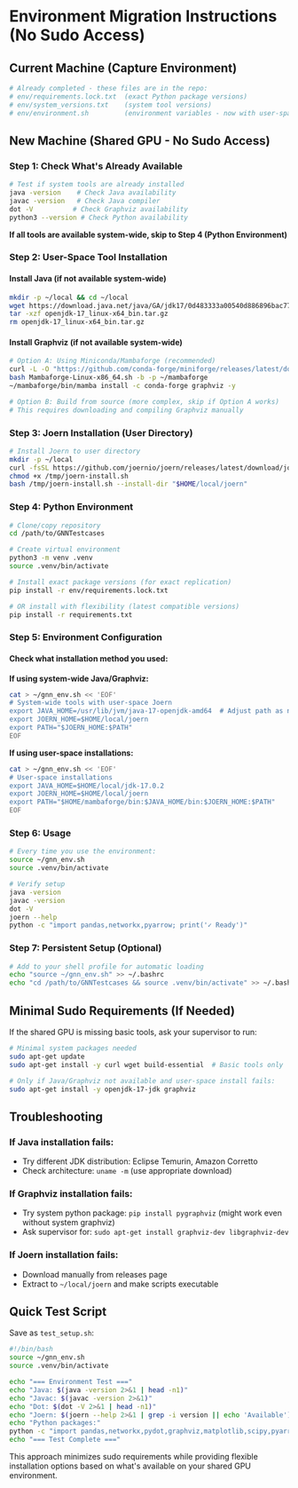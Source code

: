 # Environment Migration Instructions (No Sudo Access)

## Current Machine (Capture Environment)

```bash
# Already completed - these files are in the repo:
# env/requirements.lock.txt  (exact Python package versions)  
# env/system_versions.txt    (system tool versions)
# env/environment.sh         (environment variables - now with user-space paths)
```

## New Machine (Shared GPU - No Sudo Access)

### Step 1: Check What's Already Available

```bash
# Test if system tools are already installed
java -version    # Check Java availability
javac -version   # Check Java compiler  
dot -V          # Check Graphviz availability
python3 --version # Check Python availability
```

**If all tools are available system-wide, skip to Step 4 (Python Environment)**

### Step 2: User-Space Tool Installation

#### Install Java (if not available system-wide)
```bash
mkdir -p ~/local && cd ~/local
wget https://download.java.net/java/GA/jdk17/0d483333a00540d886896bac774ff48b/35/GPL/openjdk-17_linux-x64_bin.tar.gz
tar -xzf openjdk-17_linux-x64_bin.tar.gz
rm openjdk-17_linux-x64_bin.tar.gz
```

#### Install Graphviz (if not available system-wide)
```bash
# Option A: Using Miniconda/Mambaforge (recommended)
curl -L -O "https://github.com/conda-forge/miniforge/releases/latest/download/Mambaforge-Linux-x86_64.sh"
bash Mambaforge-Linux-x86_64.sh -b -p ~/mambaforge
~/mambaforge/bin/mamba install -c conda-forge graphviz -y

# Option B: Build from source (more complex, skip if Option A works)
# This requires downloading and compiling Graphviz manually
```

### Step 3: Joern Installation (User Directory)

```bash
# Install Joern to user directory
mkdir -p ~/local
curl -fsSL https://github.com/joernio/joern/releases/latest/download/joern-install.sh -o /tmp/joern-install.sh
chmod +x /tmp/joern-install.sh
bash /tmp/joern-install.sh --install-dir "$HOME/local/joern"
```

### Step 4: Python Environment

```bash
# Clone/copy repository
cd /path/to/GNNTestcases

# Create virtual environment
python3 -m venv .venv
source .venv/bin/activate

# Install exact package versions (for exact replication)
pip install -r env/requirements.lock.txt

# OR install with flexibility (latest compatible versions)
pip install -r requirements.txt
```

### Step 5: Environment Configuration

#### Check what installation method you used:

**If using system-wide Java/Graphviz:**
```bash
cat > ~/gnn_env.sh << 'EOF'
# System-wide tools with user-space Joern
export JAVA_HOME=/usr/lib/jvm/java-17-openjdk-amd64  # Adjust path as needed
export JOERN_HOME=$HOME/local/joern
export PATH="$JOERN_HOME:$PATH"
EOF
```

**If using user-space installations:**
```bash
cat > ~/gnn_env.sh << 'EOF'
# User-space installations
export JAVA_HOME=$HOME/local/jdk-17.0.2
export JOERN_HOME=$HOME/local/joern  
export PATH="$HOME/mambaforge/bin:$JAVA_HOME/bin:$JOERN_HOME:$PATH"
EOF
```

### Step 6: Usage

```bash
# Every time you use the environment:
source ~/gnn_env.sh
source .venv/bin/activate

# Verify setup
java -version
javac -version  
dot -V
joern --help
python -c "import pandas,networkx,pyarrow; print('✓ Ready')"
```

### Step 7: Persistent Setup (Optional)

```bash
# Add to your shell profile for automatic loading
echo "source ~/gnn_env.sh" >> ~/.bashrc
echo "cd /path/to/GNNTestcases && source .venv/bin/activate" >> ~/.bashrc
```

## Minimal Sudo Requirements (If Needed)

If the shared GPU is missing basic tools, ask your supervisor to run:

```bash
# Minimal system packages needed
sudo apt-get update
sudo apt-get install -y curl wget build-essential  # Basic tools only

# Only if Java/Graphviz not available and user-space install fails:
sudo apt-get install -y openjdk-17-jdk graphviz
```

## Troubleshooting

### If Java installation fails:
- Try different JDK distribution: Eclipse Temurin, Amazon Corretto
- Check architecture: `uname -m` (use appropriate download)

### If Graphviz installation fails:  
- Try system python package: `pip install pygraphviz` (might work even without system graphviz)
- Ask supervisor for: `sudo apt-get install graphviz-dev libgraphviz-dev`

### If Joern installation fails:
- Download manually from releases page
- Extract to `~/local/joern` and make scripts executable

## Quick Test Script

Save as `test_setup.sh`:
```bash
#!/bin/bash
source ~/gnn_env.sh
source .venv/bin/activate

echo "=== Environment Test ==="
echo "Java: $(java -version 2>&1 | head -n1)"  
echo "Javac: $(javac -version 2>&1)"
echo "Dot: $(dot -V 2>&1 | head -n1)"
echo "Joern: $(joern --help 2>&1 | grep -i version || echo 'Available')"
echo "Python packages:"
python -c "import pandas,networkx,pydot,graphviz,matplotlib,scipy,pyarrow; print('✓ All imported successfully')" 2>/dev/null || echo "✗ Some packages missing"
echo "=== Test Complete ==="
```

This approach minimizes sudo requirements while providing flexible installation options based on what's available on your shared GPU environment.